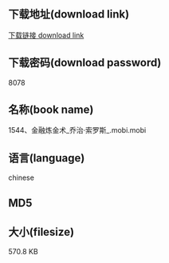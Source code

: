 ## 下载地址(download link)
[下载链接 download link](https://voluble-croquembouche-d321dc.netlify.app/?s=1544%E3%80%81%E9%87%91%E8%9E%8D%E7%82%BC%E9%87%91%E6%9C%AF_%E4%B9%94%E6%B2%BB%C2%B7%E7%B4%A2%E7%BD%97%E6%96%AF_.mobi)

## 下载密码(download password)
8078

## 名称(book name)
1544、金融炼金术_乔治·索罗斯_.mobi.mobi

## 语言(language)
chinese

## MD5


## 大小(filesize)
570.8 KB
